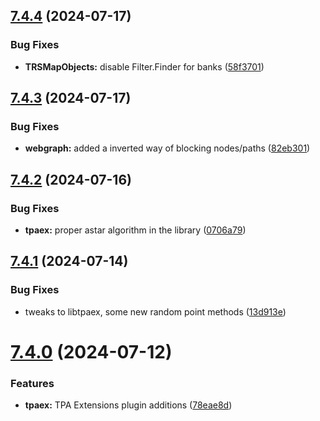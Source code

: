 ## [7.4.4](https://github.com/Torwent/SRL-T/compare/v7.4.3...v7.4.4) (2024-07-17)


### Bug Fixes

* **TRSMapObjects:** disable Filter.Finder for banks ([58f3701](https://github.com/Torwent/SRL-T/commit/58f3701dc2cb0322e79ed752adfbb00aacccd8a7))



## [7.4.3](https://github.com/Torwent/SRL-T/compare/v7.4.2...v7.4.3) (2024-07-17)


### Bug Fixes

* **webgraph:** added a inverted way of blocking nodes/paths ([82eb301](https://github.com/Torwent/SRL-T/commit/82eb301d6e1691a0ab51effaa77149ced67180a1))



## [7.4.2](https://github.com/Torwent/SRL-T/compare/v7.4.1...v7.4.2) (2024-07-16)


### Bug Fixes

* **tpaex:** proper astar algorithm in the library ([0706a79](https://github.com/Torwent/SRL-T/commit/0706a7940ea9057568a1c942d09f8aac5797081c))



## [7.4.1](https://github.com/Torwent/SRL-T/compare/v7.4.0...v7.4.1) (2024-07-14)


### Bug Fixes

* tweaks to libtpaex, some new random point methods ([13d913e](https://github.com/Torwent/SRL-T/commit/13d913ee9e4e75323880159f5549b42cf6609b3b))



# [7.4.0](https://github.com/Torwent/SRL-T/compare/v7.3.7...v7.4.0) (2024-07-12)


### Features

* **tpaex:** TPA Extensions plugin additions ([78eae8d](https://github.com/Torwent/SRL-T/commit/78eae8dc8e07f5fbff43804821901909c429f0d7))



